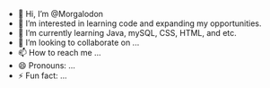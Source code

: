 - 👋 Hi, I’m @Morgalodon
- 👀 I’m interested in learning code and expanding my opportunities.
- 🌱 I’m currently learning Java, mySQL, CSS, HTML, and etc.
- 💞️ I’m looking to collaborate on ...
- 📫 How to reach me ...
- 😄 Pronouns: ...
- ⚡ Fun fact: ...

<!---
Morgalodon/Morgalodon is a ✨ special ✨ repository because its `README.md` (this file) appears on your GitHub profile.
You can click the Preview link to take a look at your changes.
--->
